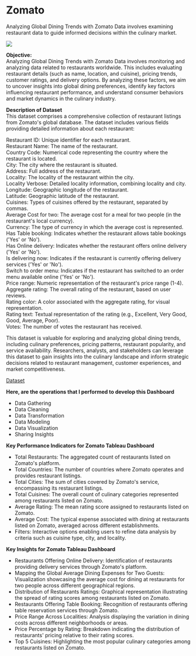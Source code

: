 # Zomato
Analyzing Global Dining Trends with Zomato Data involves examining restaurant data to guide informed decisions within the culinary market.

![](https://i0.wp.com/analyticsindiamag.com/wp-content/uploads/2021/08/Zomato-Machine-Learning-1.jpg?fit=2240%2C1260&ssl=1)

**Objective:**<br>
Analyzing Global Dining Trends with Zomato Data involves monitoring and analyzing data related to restaurants worldwide. This includes evaluating restaurant details (such as name, location, and cuisine), pricing trends, customer ratings, and delivery options. By analyzing these factors, we aim to uncover insights into global dining preferences, identify key factors influencing restaurant performance, and understand consumer behaviors and market dynamics in the culinary industry.

**Description of Dataset**<br>
This dataset comprises a comprehensive collection of restaurant listings from Zomato's global database. The dataset includes various fields providing detailed information about each restaurant:

Restaurant ID: Unique identifier for each restaurant.<br>
Restaurant Name: The name of the restaurant.<br>
Country Code: Numerical code representing the country where the restaurant is located.<br>
City: The city where the restaurant is situated.<br>
Address: Full address of the restaurant.<br>
Locality: The locality of the restaurant within the city.<br>
Locality Verbose: Detailed locality information, combining locality and city.<br>
Longitude: Geographic longitude of the restaurant.<br>
Latitude: Geographic latitude of the restaurant.<br>
Cuisines: Types of cuisines offered by the restaurant, separated by commas.<br>
Average Cost for two: The average cost for a meal for two people (in the restaurant's local currency).<br>
Currency: The type of currency in which the average cost is represented.<br>
Has Table booking: Indicates whether the restaurant allows table bookings ('Yes' or 'No').<br>
Has Online delivery: Indicates whether the restaurant offers online delivery ('Yes' or 'No').<br>
Is delivering now: Indicates if the restaurant is currently offering delivery services ('Yes' or 'No').<br>
Switch to order menu: Indicates if the restaurant has switched to an order menu available online ('Yes' or 'No').<br>
Price range: Numeric representation of the restaurant's price range (1-4).<br>
Aggregate rating: The overall rating of the restaurant, based on user reviews.<br>
Rating color: A color associated with the aggregate rating, for visual representation.<br>
Rating text: Textual representation of the rating (e.g., Excellent, Very Good, Good, Average, Poor).<br>
Votes: The number of votes the restaurant has received.<br>

This dataset is valuable for exploring and analyzing global dining trends, including culinary preferences, pricing patterns, restaurant popularity, and service availability. Researchers, analysts, and stakeholders can leverage this dataset to gain insights into the culinary landscape and inform strategic decisions related to restaurant management, customer experiences, and market competitiveness.

[Dataset](https://www.kaggle.com/datasets/shrutimehta/zomato-restaurants-data)

**Here, are the operations that I performed to develop this Dashboard**
- Data Gathering
- Data Cleaning
- Data Transformation
- Data Modeling
- Data Visualization
- Sharing Insights

**Key Performance Indicators for Zomato Tableau Dashboard**
- Total Restaurants: The aggregated count of restaurants listed on Zomato's platform.
- Total Countries: The number of countries where Zomato operates and provides restaurant listings.
- Total Cities: The sum of cities covered by Zomato's service, encompassing its restaurant listings.
- Total Cuisines: The overall count of culinary categories represented among restaurants listed on Zomato.
- Average Rating: The mean rating score assigned to restaurants listed on Zomato.
- Average Cost: The typical expense associated with dining at restaurants listed on Zomato, averaged across different establishments.
- Filters: Interactive options enabling users to refine data analysis by criteria such as cuisine type, city, and locality.

**Key Insights for Zomato Tableau Dashboard**
- Restaurants Offering Online Delivery: Identification of restaurants providing delivery services through Zomato's platform.
- Mapping the Global Average Dining Expenses for Two Guests: Visualization showcasing the average cost for dining at restaurants for two people across different geographical regions.
- Distribution of Restaurants Ratings: Graphical representation illustrating the spread of rating scores among restaurants listed on Zomato.
- Restaurants Offering Table Booking: Recognition of restaurants offering table reservation services through Zomato.
- Price Range Across Localities: Analysis displaying the variation in dining costs across different neighborhoods or areas.
- Price Percentage by Rating: Breakdown indicating the distribution of restaurants' pricing relative to their rating scores.
- Top 5 Cuisines: Highlighting the most popular culinary categories among restaurants listed on Zomato.
